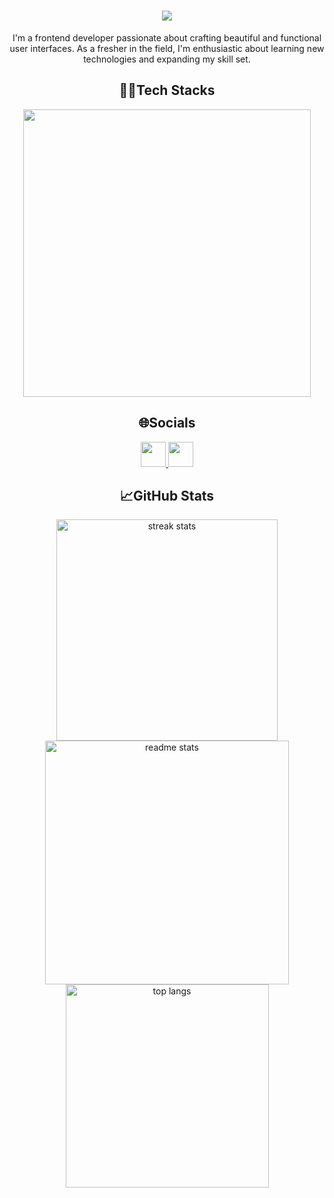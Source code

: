 <h1 align="center">
    <img src="https://readme-typing-svg.herokuapp.com?font=Roboto&weight=700&size=40&duration=4000&pause=700&color=B15EFF&center=true&vCenter=true&random=false&width=435&lines=Hey+There!👋🏼;I'm+Santhosh">
</h1>

<p align="center">I'm a frontend developer passionate about crafting beautiful and functional user interfaces. As a fresher in the field, I'm enthusiastic about learning new technologies and expanding my skill set.</p>

<div align="center">
  <h2>🧑‍💻Tech Stacks</h2>

 <img width="460px" src="https://skillicons.dev/icons?i=html,css,js,bootstrap,tailwind,react,mongodb,nodejs,expressjs" />
</div>

<div align="center"> 
<h2>🌐Socials</h2>
 <a href="https://www.linkedin.com/in/santhosh-m-07a376267?utm_source=share&utm_campaign=share_via&utm_content=profile&utm_medium=android_app" target="_blank">
    <img width="40px" src="https://s.magecdn.com/social/tc-linkedin.svg" target="_blank" />
  </a>
  <a href="https://www.instagram.com/santho.webdev?utm_source=ig_web_button_share_sheet&igsh=ZDNlZDc0MzIxNw==" target="_blank">
     <img width="40px" src="https://s.magecdn.com/social/tc-instagram.svg" target="_blank" />
  </a>
</div>

<div align="center">
  <h2>📈GitHub Stats</h2>
  <img width=354 src="https://github-readme-stats.vercel.app/api?username=imsanthosh7&theme=dark&hide_border=false&include_all_commits=false&count_private=false" alt="streak stats"/>
  <img width=390 src="https://github-readme-streak-stats.herokuapp.com/?user=imsanthosh7&theme=dark&hide_border=false" alt="readme stats" />
  <br/>
  <img width=325 align="center" src="https://github-readme-stats.vercel.app/api/top-langs/?username=imsanthosh7&theme=dark&hide_border=false&include_all_commits=false&count_private=false&layout=compact" alt="top langs" />
</div>





